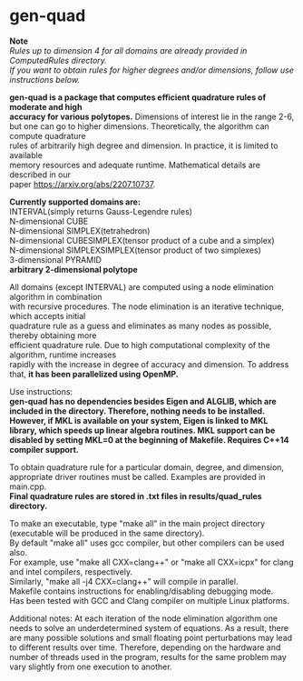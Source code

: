 # gen-quad 
**Note**    
*Rules up to dimension 4 for all domains are already provided in ComputedRules directory.     
If you want to obtain rules for higher degrees and/or dimensions, follow use instructions below.*  
 
**gen-quad is a package that computes efficient quadrature rules of moderate and high  
accuracy for various polytopes.** Dimensions of interest lie in the range 2-6,  
but one can go to higher dimensions. Theoretically, the algorithm can compute quadrature  
rules of arbitrarily high degree and dimension. In practice, it is limited to available  
memory resources and adequate runtime. Mathematical details are described in our  
paper https://arxiv.org/abs/2207.10737.    
  
**Currently supported domains are:**   
INTERVAL(simply returns Gauss-Legendre rules)  
N-dimensional CUBE  
N-dimensional SIMPLEX(tetrahedron)  
N-dimensional CUBESIMPLEX(tensor product of a cube and a simplex)  
N-dimensional SIMPLEXSIMPLEX(tensor product of two simplexes)  
3-dimensional PYRAMID  
**arbitrary 2-dimensional polytope**
  
All domains (except INTERVAL) are computed using a node elimination algorithm in combination  
with recursive procedures. The node elimination is an iterative technique, which accepts initial  
quadrature rule as a guess and eliminates as many nodes as possible, thereby obtaining more  
efficient quadrature rule. Due to high computational complexity of the algorithm, runtime increases  
rapidly with the increase in degree of accuracy and dimension. To address that, **it has been parallelized using OpenMP.**  
  
Use instructions:   
**gen-quad has no dependencies besides Eigen and ALGLIB, which are included in the directory. Therefore, nothing needs to be installed.
However, if MKL is available on your system, Eigen is linked to MKL library, which speeds up linear algebra routines.
MKL support can be disabled by setting MKL=0 at the beginning of Makefile.
Requires C++14 compiler support.**  

To obtain quadrature rule for a particular domain, degree, and dimension,   
appropriate driver routines must be called. Examples are provided in main.cpp.  
**Final quadrature rules are stored in .txt files in results/quad_rules directory.**   

To make an executable, type "make all" in the main project directory  
(executable will be produced in the same directory).   
By default "make all" uses gcc compiler, but other compilers can be used also.  
For example, use "make all CXX=clang++" or "make all CXX=icpx" for clang and intel compilers, respectively.  
Similarly, "make all -j4 CXX=clang++" will compile in parallel.  
Makefile contains instructions for enabling/disabling debugging mode.  
Has been tested with GCC and Clang compiler on multiple Linux platforms.    
 

Additional notes:
At each iteration of the node elimination algorithm one needs to solve an underdetermined
system of equations. As a result, there are many possible solutions and small floating
point perturbations may lead to different results over time. Therefore, depending
on the hardware and number of threads used in the program, results for the same problem
may vary slightly from one execution to another. 

   
 
